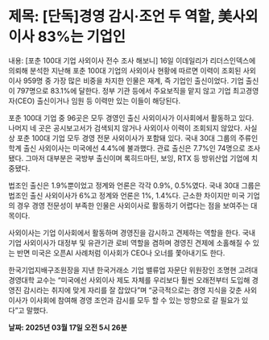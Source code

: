 # **제목: [단독]경영 감시·조언 두 역할, 美사외이사 83%는 기업인**

  내용: [포춘 100대 기업 사외이사 전수 조사 해보니] 16일 이데일리가 리더스인덱스에 의뢰해 분석한 지난해 포춘 100대 기업의 사외이사 현황에 따르면 이력이 조회된 사외이사 959명 중 가장 많은 비중을 차지한 인물은 재계, 즉 기업인 출신이었다. 기업 출신이 797명으로 83.1%에 달한다. 정부 기관 등에서 주요보직을 맡지 않고 기업 최고경영자(CEO) 출신이거나 임원 등 이력만 있는 이들이 해당된다.

포춘 100대 기업 중 96곳은 모두 경영인 출신 사외이사가 이사회에서 활동하고 있다. 나머지 네 곳은 공시보고서가 검색되지 않거나 사외이사 이력이 조회되지 않았다. 사실상 포춘 100대 기업 모두 경영 전문 사외이사가 포함돼 있다. 국내 30대 그룹의 주류인 학계 출신 사외이사는 미국에선 4.4%에 불과했다. 관료 출신은 7.7%인 74명으로 조사됐다. 그마저 대부분은 국방부 출신이며 록히드마틴, 보잉, RTX 등 방위산업 기업에 치중됐다.

법조인 출신은 1.9%뿐이었고 정계와 언론은 각각 0.9%, 0.5%였다. 국내 30대 그룹은 법조인 출신 사외이사가 6%고 정계와 언론은 1%, 1.4%다. 근소한 차이지만 미국 기업의 경우 경영 전문성이 부족한 인물은 사외이사로 활동하기 어렵다는 점을 보여주는 대목이다.

사외이사는 기업 이사회에서 활동하며 경영진을 감시하고 견제하는 역할을 한다. 국내 기업 사외이사가 대정부 및 유관기관 로비 역할을 겸하며 경영진 견제에 소홀해질 수 있는 반면 미국은 오픈AI 사례처럼 이사회가 CEO나 오너를 쫓아내기도 한다. 

한국기업지배구조원장을 지낸 한국거래소 기업 밸류업 자문단 위원장인 조명현 고려대 경영대학 교수는 “미국에선 사외이사 제도 자체를 우리보다 훨씬 오래전부터 도입해 경영진 감시라는 취지에 맞게 자리를 잘 잡았다”며 “궁극적으로는 경영 지식을 갖춘 사외이사가 이사회에 참여해 경영 조언과 감시를 모두 할 수 있는 방향으로 갈 필요가 있다”고 말했다.

  **날짜: 2025년 03월 17일 오전 5시 26분**